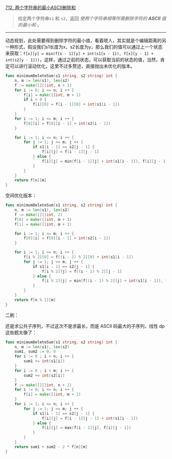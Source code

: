[712. 两个字符串的最小ASCII删除和](https://leetcode.cn/problems/minimum-ascii-delete-sum-for-two-strings/)

> 给定两个字符串`s1` 和 `s2`，返回 *使两个字符串相等所需删除字符的 **ASCII** 值的最小和* 。

---

动态规划，此处需要得到删除字符的最小值，看着唬人，其实就是个编辑距离的另一种形式，假设我们s1长度为x，s2长度为y，那么我们的值可以通过上一个状态来获取：`f[x][y] = min(f[x - 1][y] + int(s1[x - 1]), f[x][y - 1] + int(s2[y - 1]))`，这样，通过之前的状态，可以获取当前的状态的值，当然，肯定可以进行滚动优化，这里不过多赘述，直接抛出未优化的版本。

```go
func minimumDeleteSum(s1 string, s2 string) int {
    n, m := len(s1), len(s2)
    f := make([][]int, n + 1)
    for i := 0; i <= n; i ++ {
        f[i] = make([]int, m + 1)
        if i > 0 {
            f[i][0] = f[i - 1][0] + int(s1[i - 1])
        }
    }
    for i := 1; i <= m; i ++ {
        f[0][i] = f[0][i - 1] + int(s2[i - 1])
    }

    for i := 1; i <= n; i ++ {
        for j := 1; j <= m; j ++ {
            if s1[i - 1] == s2[j - 1] {
                f[i][j] = f[i - 1][j - 1]
            } else {
                f[i][j] = min(f[i - 1][j] + int(s1[i - 1]), f[i][j - 1] + int(s2[j - 1]))
            }
        }
    }
    return f[n][m]
}
```

空间优化版本：

```go
func minimumDeleteSum(s1 string, s2 string) int {
    n, m := len(s1), len(s2)
    f := make([][]int, 2)
    f[0] = make([]int, m + 1)
    f[1] = make([]int, m + 1)

    for i := 1; i <= m; i ++ {
        f[0][i] = f[0][i - 1] + int(s2[i - 1])
    }

    for i := 1; i <= n; i ++ {
        f[i % 2][0] = f[(i - 1) % 2][0] + int(s1[i - 1])
        for j := 1; j <= m; j ++ {
            if s1[i - 1] == s2[j - 1] {
                f[i % 2][j] = f[(i - 1) % 2][j - 1]
            } else {
                f[i % 2][j] = min(f[(i - 1) % 2][j] + int(s1[i - 1]), f[i % 2][j - 1] + int(s2[j - 1]))
            }
        }
    }
    return f[n % 2][m]
}
```

二刷：

还是求公共子序列，不过这次不是求最长，而是 ASCII 码最大的子序列，线性 dp 这些题太像了：

```go
func minimumDeleteSum(s1 string, s2 string) int {
    n, m := len(s1), len(s2)
    sum1, sum2 := 0, 0
    for i := 0 ; i < n; i ++ {
        sum1 += int(s1[i])
    }
    for i := 0 ; i < m; i ++ {
        sum2 += int(s2[i])
    }
    f := make([][]int, n + 1)
    for i := 0; i <= n; i ++ {
        f[i] = make([]int, m + 1)
    }
    for i := 1; i <= n; i ++ {
        for j := 1; j <= m; j ++ {
            if s1[i - 1] == s2[j - 1] {
                f[i][j] = f[i - 1][j - 1] + int(s1[i - 1])
            } else {
                f[i][j] = max(f[i - 1][j], f[i][j - 1])
            }
        }
    }
    return sum1 + sum2 - 2 * f[n][m]
}
```


